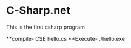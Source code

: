 # C-Sharp.net

This is the first csharp program

**compile-    CSE hello.cs
**Execute-    ./hello.exe
